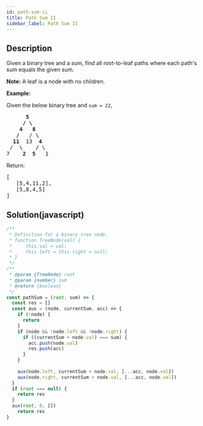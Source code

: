 ```yaml
---
id: path-sum-ii
title: Path Sum II
sidebar_label: Path Sum II
---
```

## Description
<div class="description">
<p>Given a binary tree and a sum, find all root-to-leaf paths where each path&#39;s sum equals the given sum.</p>

<p><strong>Note:</strong>&nbsp;A leaf is a node with no children.</p>

<p><strong>Example:</strong></p>

<p>Given the below binary tree and <code>sum = 22</code>,</p>

<pre>
      <strong>5</strong>
     <strong>/ \</strong>
    <strong>4   8</strong>
   <strong>/</strong>   / <strong>\</strong>
  <strong>11</strong>  13  <strong>4</strong>
 /  <strong>\</strong>    <strong>/</strong> \
7    <strong>2</strong>  <strong>5</strong>   1
</pre>

<p>Return:</p>

<pre>
[
   [5,4,11,2],
   [5,8,4,5]
]
</pre>

</div>

## Solution(javascript)
```javascript
/**
 * Definition for a binary tree node.
 * function TreeNode(val) {
 *     this.val = val;
 *     this.left = this.right = null;
 * }
 */
/**
 * @param {TreeNode} root
 * @param {number} sum
 * @return {boolean}
 */
const pathSum = (root, sum) => {
  const res = []
  const aux = (node, currentSum, acc) => {
    if (!node) {
      return
    }
    if (node && !node.left && !node.right) {
      if ((currentSum + node.val) === sum) {
        acc.push(node.val)
        res.push(acc)
      }
    }
    
    aux(node.left, currentSum + node.val, [...acc, node.val])
    aux(node.right, currentSum + node.val, [...acc, node.val])
  }
  if (root === null) {
    return res
  }
  aux(root, 0, [])
    return res
}

```